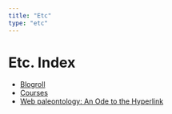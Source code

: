 ```yaml
---
title: "Etc"
type: "etc"
---
```


# Etc. Index

- [Blogroll]({{<parenturl>}}blogroll)
- [Courses]({{<parenturl>}}courses)
- [Web paleontology: An Ode to the Hyperlink]({{<parenturl>}}web_paleontology)


